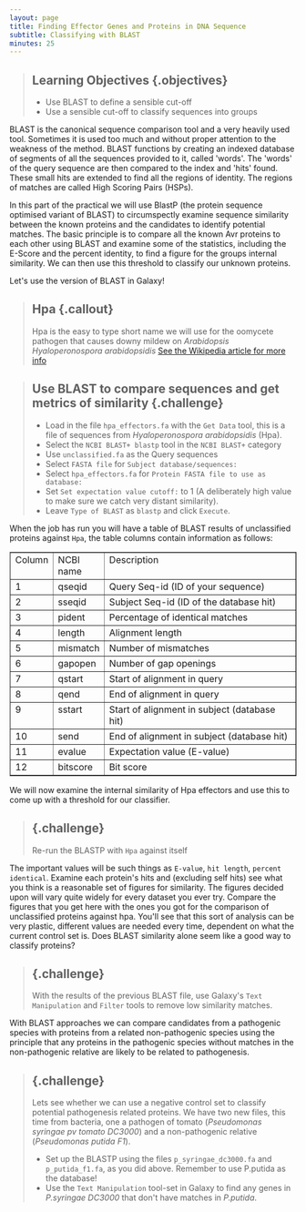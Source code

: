 ```yaml
---
layout: page
title: Finding Effector Genes and Proteins in DNA Sequence
subtitle: Classifying with BLAST
minutes: 25
---
```


> ## Learning Objectives {.objectives}
> * Use BLAST to define a sensible cut-off
> * Use a sensible cut-off to classify sequences into groups

BLAST is the canonical sequence comparison tool and a very heavily used tool. Sometimes it is used too much and without proper attention to the weakness of the method. BLAST functions by creating an indexed database of segments of all the sequences provided to it, called 'words'. The 'words' of the query sequence are then compared to the index and 'hits' found. These small hits are extended to find all the regions of identity. The regions of matches are called High Scoring Pairs (HSPs).

In this part of the practical we will use BlastP (the protein sequence optimised variant of BLAST) to circumspectly examine sequence similarity between the known proteins and the candidates to identify potential matches. The basic principle is to compare all the known Avr proteins to each other using BLAST and examine some of the statistics, including the E-Score and the percent identity, to find a figure for the groups internal similarity. We can then use this threshold to classify our unknown proteins.

Let's use the version of BLAST in Galaxy!


>## Hpa {.callout}
> Hpa is the easy to type short name we will use for the oomycete pathogen that causes downy mildew on _Arabidopsis_ _Hyaloperonospora arabidopsidis_ [See the Wikipedia article for more info](https://en.wikipedia.org/wiki/Hyaloperonospora_arabidopsidis)
>

> ## Use BLAST to compare sequences and get metrics of similarity {.challenge}
> + Load in the file `hpa_effectors.fa` with the `Get Data` tool, this is a file of sequences from _Hyaloperonospora arabidopsidis_ (Hpa).
> + Select the `NCBI BLAST+ blastp` tool in the `NCBI BLAST+` category
> + Use `unclassified.fa` as the Query sequences
> + Select `FASTA file` for `Subject database/sequences:`
> + Select `hpa_effectors.fa` for `Protein FASTA file to use as database:`
> + Set `Set expectation value cutoff:` to 1 (A deliberately high value to make sure we catch very distant similarity).
> + Leave `Type of BLAST` as `blastp` and click `Execute`.

When the job has run you will have a table of BLAST results of unclassified proteins against `Hpa`, the table columns contain information as follows:

<table border="1" class="docutils">
<colgroup>
<col width="10%" />
<col width="15%" />
<col width="75%" />
</colgroup>
<tbody valign="top">
<tr><td>Column</td>
<td>NCBI name</td>
<td>Description</td>
</tr>
<tr><td>1</td>
<td>qseqid</td>
<td>Query Seq-id (ID of your sequence)</td>
</tr>
<tr><td>2</td>
<td>sseqid</td>
<td>Subject Seq-id (ID of the database hit)</td>
</tr>
<tr><td>3</td>
<td>pident</td>
<td>Percentage of identical matches</td>
</tr>
<tr><td>4</td>
<td>length</td>
<td>Alignment length</td>
</tr>
<tr><td>5</td>
<td>mismatch</td>
<td>Number of mismatches</td>
</tr>
<tr><td>6</td>
<td>gapopen</td>
<td>Number of gap openings</td>
</tr>
<tr><td>7</td>
<td>qstart</td>
<td>Start of alignment in query</td>
</tr>
<tr><td>8</td>
<td>qend</td>
<td>End of alignment in query</td>
</tr>
<tr><td>9</td>
<td>sstart</td>
<td>Start of alignment in subject (database hit)</td>
</tr>
<tr><td>10</td>
<td>send</td>
<td>End of alignment in subject (database hit)</td>
</tr>
<tr><td>11</td>
<td>evalue</td>
<td>Expectation value (E-value)</td>
</tr>
<tr><td>12</td>
<td>bitscore</td>
<td>Bit score</td>
</tr>
</tbody>
</table>

We will now examine the internal similarity of Hpa effectors and use this to come up with a threshold for our classifier.

> ## {.challenge}
> Re-run the BLASTP with `Hpa` against itself
>

The important values will be such things as `E-value`, `hit length`, `percent identical`. Examine each protein's hits and (excluding self hits) see what you think is a reasonable set of figures for similarity. The figures decided upon will vary quite widely for every dataset you ever try. Compare the figures that you get here with the ones you got for the comparison of unclassified proteins against hpa. You'll see that this sort of analysis can be very plastic, different values are needed every time, dependent on what the current control set is. Does BLAST similarity alone seem like a good way to classify proteins?

> ## {.challenge}
> With the results of the previous BLAST file, use Galaxy's `Text Manipulation` and `Filter` tools to remove low similarity matches.
>

With BLAST approaches we can compare candidates from a pathogenic species with proteins from a related non-pathogenic species using the principle that any proteins in the pathogenic species without matches in the non-pathogenic relative are likely to be related to pathogenesis.


> ## {.challenge}
> Lets see whether we can use a negative control set to classify potential pathogenesis related proteins. We have two new files, this time from bacteria, one a pathogen of tomato (_Pseudomonas syringae pv tomato DC3000_) and a non-pathogenic relative (_Pseudomonas putida F1_).
>
> + Set up the BLASTP using the files `p_syringae_dc3000.fa` and `p_putida_f1.fa`, as you did above. Remember to use P.putida as the database!
> + Use the `Text Manipulation` tool-set in Galaxy to find any genes in _P.syringae DC3000_ that don't have matches in _P.putida_.
